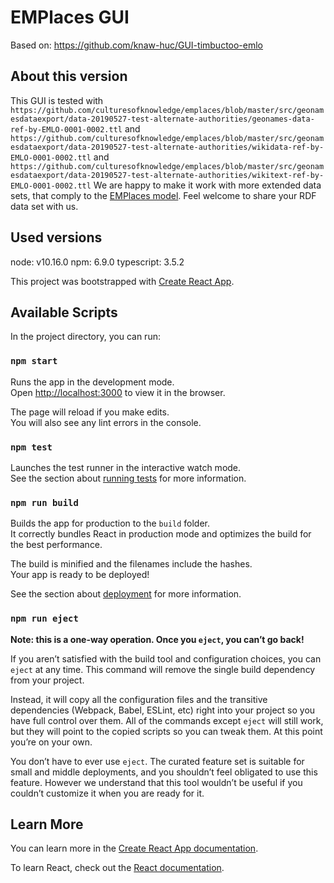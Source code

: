 # EMPlaces GUI

Based on: https://github.com/knaw-huc/GUI-timbuctoo-emlo

## About this version
This GUI is tested with `https://github.com/culturesofknowledge/emplaces/blob/master/src/geonamesdataexport/data-20190527-test-alternate-authorities/geonames-data-ref-by-EMLO-0001-0002.ttl` and `https://github.com/culturesofknowledge/emplaces/blob/master/src/geonamesdataexport/data-20190527-test-alternate-authorities/wikidata-ref-by-EMLO-0001-0002.ttl` and `https://github.com/culturesofknowledge/emplaces/blob/master/src/geonamesdataexport/data-20190527-test-alternate-authorities/wikitext-ref-by-EMLO-0001-0002.ttl`
We are happy to make it work with more extended data sets, that comply to the [EMPlaces model](https://github.com/culturesofknowledge/emplaces/blob/emplaces-gui/models/PDFs/20180802-EMPlaces-data-model-multisource.pdf).
Feel welcome to share your RDF data set with us.


## Used versions
node: v10.16.0
npm: 6.9.0
typescript: 3.5.2

This project was bootstrapped with [Create React App](https://github.com/facebook/create-react-app).

## Available Scripts

In the project directory, you can run:

### `npm start`

Runs the app in the development mode.<br>
Open [http://localhost:3000](http://localhost:3000) to view it in the browser.

The page will reload if you make edits.<br>
You will also see any lint errors in the console.

### `npm test`

Launches the test runner in the interactive watch mode.<br>
See the section about [running tests](https://facebook.github.io/create-react-app/docs/running-tests) for more information.

### `npm run build`

Builds the app for production to the `build` folder.<br>
It correctly bundles React in production mode and optimizes the build for the best performance.

The build is minified and the filenames include the hashes.<br>
Your app is ready to be deployed!

See the section about [deployment](https://facebook.github.io/create-react-app/docs/deployment) for more information.

### `npm run eject`

**Note: this is a one-way operation. Once you `eject`, you can’t go back!**

If you aren’t satisfied with the build tool and configuration choices, you can `eject` at any time. This command will remove the single build dependency from your project.

Instead, it will copy all the configuration files and the transitive dependencies (Webpack, Babel, ESLint, etc) right into your project so you have full control over them. All of the commands except `eject` will still work, but they will point to the copied scripts so you can tweak them. At this point you’re on your own.

You don’t have to ever use `eject`. The curated feature set is suitable for small and middle deployments, and you shouldn’t feel obligated to use this feature. However we understand that this tool wouldn’t be useful if you couldn’t customize it when you are ready for it.

## Learn More

You can learn more in the [Create React App documentation](https://facebook.github.io/create-react-app/docs/getting-started).

To learn React, check out the [React documentation](https://reactjs.org/).
